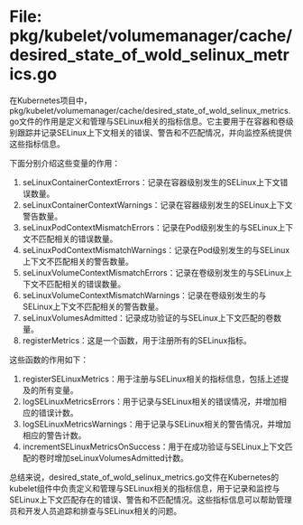 # File: pkg/kubelet/volumemanager/cache/desired_state_of_wold_selinux_metrics.go

在Kubernetes项目中，pkg/kubelet/volumemanager/cache/desired_state_of_wold_selinux_metrics.go文件的作用是定义和管理与SELinux相关的指标信息。它主要用于在容器和卷级别跟踪并记录SELinux上下文相关的错误、警告和不匹配情况，并向监控系统提供这些指标信息。

下面分别介绍这些变量的作用：

1. seLinuxContainerContextErrors：记录在容器级别发生的SELinux上下文错误数量。
2. seLinuxContainerContextWarnings：记录在容器级别发生的SELinux上下文警告数量。
3. seLinuxPodContextMismatchErrors：记录在Pod级别发生的与SELinux上下文不匹配相关的错误数量。
4. seLinuxPodContextMismatchWarnings：记录在Pod级别发生的与SELinux上下文不匹配相关的警告数量。
5. seLinuxVolumeContextMismatchErrors：记录在卷级别发生的与SELinux上下文不匹配相关的错误数量。
6. seLinuxVolumeContextMismatchWarnings：记录在卷级别发生的与SELinux上下文不匹配相关的警告数量。
7. seLinuxVolumesAdmitted：记录成功验证的与SELinux上下文匹配的卷数量。
8. registerMetrics：这是一个函数，用于注册所有的SELinux指标。

这些函数的作用如下：

1. registerSELinuxMetrics：用于注册与SELinux相关的指标信息，包括上述提及的所有变量。
2. logSELinuxMetricsErrors：用于记录与SELinux相关的错误情况，并增加相应的错误计数。
3. logSELinuxMetricsWarnings：用于记录与SELinux相关的警告情况，并增加相应的警告计数。
4. incrementSELinuxMetricsOnSuccess：用于在成功验证与SELinux上下文匹配的卷时增加seLinuxVolumesAdmitted计数。

总结来说，desired_state_of_wold_selinux_metrics.go文件在Kubernetes的kubelet组件中负责定义和管理与SELinux相关的指标信息，用于记录和监控与SELinux上下文匹配存在的错误、警告和不匹配情况。这些指标信息可以帮助管理员和开发人员追踪和排查与SELinux相关的问题。

